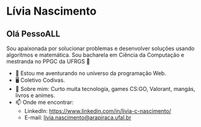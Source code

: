 # Lívia Nascimento

## Olá PessoALL

 
Sou apaixonada por solucionar problemas e desenvolver soluções usando algoritmos e matemática.
Sou bacharela em Ciência da Computação e mestranda no PPGC da UFRGS :sparkling_heart:

- 🌱 Estou me aventurando no universo da programação Web.
- 🖥️ Coletivo Codivas. 
- 💬 Sobre mim: Curto muita tecnologia, games CS:GO, Valorant, mangás, livros e animes.
- 📫 Onde me encontrar: 
  - LinkedIn: https://www.linkedin.com/in/livia-c-nascimento/ 
  - E-mail: livia.nascimento@arapiraca.ufal.br
 
  
